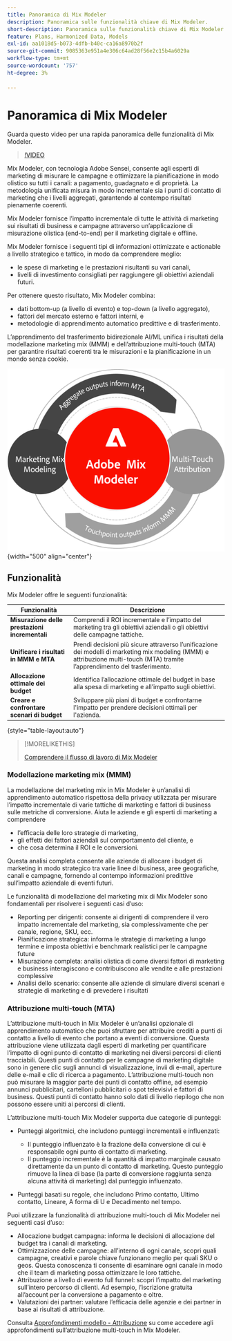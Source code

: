 ```yaml
---
title: Panoramica di Mix Modeler
description: Panoramica sulle funzionalità chiave di Mix Modeler.
short-description: Panoramica sulle funzionalità chiave di Mix Modeler.
feature: Plans, Harmonized Data, Models
exl-id: aa1018d5-b073-4dfb-b40c-ca16a8970b2f
source-git-commit: 9085363e951a4e306c64ad28f56e2c15b4a6029a
workflow-type: tm+mt
source-wordcount: '757'
ht-degree: 3%

---
```


# Panoramica di Mix Modeler

Guarda questo video per una rapida panoramica delle funzionalità di Mix Modeler.

>[!VIDEO](https://video.tv.adobe.com/v/3424872/?learn=on)

Mix Modeler, con tecnologia Adobe Sensei, consente agli esperti di marketing di misurare le campagne e ottimizzare la pianificazione in modo olistico su tutti i canali: a pagamento, guadagnato e di proprietà. La metodologia unificata misura in modo incrementale sia i punti di contatto di marketing che i livelli aggregati, garantendo al contempo risultati pienamente coerenti.

Mix Modeler fornisce l’impatto incrementale di tutte le attività di marketing sui risultati di business e campagne attraverso un’applicazione di misurazione olistica (end-to-end) per il marketing digitale e offline.

Mix Modeler fornisce i seguenti tipi di informazioni ottimizzate e actionable a livello strategico e tattico, in modo da comprendere meglio:

* le spese di marketing e le prestazioni risultanti su vari canali,
* livelli di investimento consigliati per raggiungere gli obiettivi aziendali futuri.


Per ottenere questo risultato, Mix Modeler combina:

* dati bottom-up (a livello di evento) e top-down (a livello aggregato),
* fattori del mercato esterno e fattori interni, e
* metodologie di apprendimento automatico predittive e di trasferimento.

L’apprendimento del trasferimento bidirezionale AI/ML unifica i risultati della modellazione marketing mix (MMM) e dell’attribuzione multi-touch (MTA) per garantire risultati coerenti tra le misurazioni e la pianificazione in un mondo senza cookie.

![Apprendimento del trasferimento bidirezionale](/help/assets//birdirectional-transfer-learning.png){width="500" align="center"}


## Funzionalità

Mix Modeler offre le seguenti funzionalità:

| Funzionalità | Descrizione |
|---|---|
| **Misurazione delle prestazioni incrementali** | Comprendi il ROI incrementale e l’impatto del marketing tra gli obiettivi aziendali o gli obiettivi delle campagne tattiche. |
| **Unificare i risultati in MMM e MTA** | Prendi decisioni più sicure attraverso l’unificazione dei modelli di marketing mix modeling (MMM) e attribuzione multi-touch (MTA) tramite l’apprendimento del trasferimento. |
| **Allocazione ottimale dei budget** | Identifica l’allocazione ottimale del budget in base alla spesa di marketing e all’impatto sugli obiettivi. |
| **Creare e confrontare scenari di budget** | Sviluppare più piani di budget e confrontarne l&#39;impatto per prendere decisioni ottimali per l&#39;azienda. |

{style="table-layout:auto"}

>[!MORELIKETHIS]
>
>[Comprendere il flusso di lavoro di Mix Modeler](workflow.md)


### Modellazione marketing mix (MMM)

La modellazione del marketing mix in Mix Modeler è un’analisi di apprendimento automatico rispettosa della privacy utilizzata per misurare l’impatto incrementale di varie tattiche di marketing e fattori di business sulle metriche di conversione. Aiuta le aziende e gli esperti di marketing a comprendere

* l’efficacia delle loro strategie di marketing,
* gli effetti dei fattori aziendali sul comportamento del cliente, e
* che cosa determina il ROI e le conversioni.

Questa analisi completa consente alle aziende di allocare i budget di marketing in modo strategico tra varie linee di business, aree geografiche, canali e campagne, fornendo al contempo informazioni predittive sull’impatto aziendale di eventi futuri.

Le funzionalità di modellazione del marketing mix di Mix Modeler sono fondamentali per risolvere i seguenti casi d’uso:

* Reporting per dirigenti: consente ai dirigenti di comprendere il vero impatto incrementale del marketing, sia complessivamente che per canale, regione, SKU, ecc.
* Pianificazione strategica: informa le strategie di marketing a lungo termine e imposta obiettivi e benchmark realistici per le campagne future
* Misurazione completa: analisi olistica di come diversi fattori di marketing e business interagiscono e contribuiscono alle vendite e alle prestazioni complessive
* Analisi dello scenario: consente alle aziende di simulare diversi scenari e strategie di marketing e di prevedere i risultati


### Attribuzione multi-touch (MTA)

L’attribuzione multi-touch in Mix Modeler è un’analisi opzionale di apprendimento automatico che puoi sfruttare per attribuire crediti a punti di contatto a livello di evento che portano a eventi di conversione. Questa attribuzione viene utilizzata dagli esperti di marketing per quantificare l’impatto di ogni punto di contatto di marketing nei diversi percorsi di clienti tracciabili. Questi punti di contatto per le campagne di marketing digitale sono in genere clic sugli annunci di visualizzazione, invii di e-mail, aperture delle e-mail e clic di ricerca a pagamento. L’attribuzione multi-touch non può misurare la maggior parte dei punti di contatto offline, ad esempio annunci pubblicitari, cartelloni pubblicitari o spot televisivi e fattori di business. Questi punti di contatto hanno solo dati di livello riepilogo che non possono essere uniti ai percorsi di clienti.

L’attribuzione multi-touch Mix Modeler supporta due categorie di punteggi:

* Punteggi algoritmici, che includono punteggi incrementali e influenzati:
   * Il punteggio influenzato è la frazione della conversione di cui è responsabile ogni punto di contatto di marketing.
   * Il punteggio incrementale è la quantità di impatto marginale causato direttamente da un punto di contatto di marketing. Questo punteggio rimuove la linea di base (la parte di conversione raggiunta senza alcuna attività di marketing) dal punteggio influenzato.

* Punteggi basati su regole, che includono Primo contatto, Ultimo contatto, Lineare, A forma di U e Decadimento nel tempo.

Puoi utilizzare la funzionalità di attribuzione multi-touch di Mix Modeler nei seguenti casi d’uso:

* Allocazione budget campagna: informa le decisioni di allocazione del budget tra i canali di marketing.
* Ottimizzazione delle campagne: all’interno di ogni canale, scopri quali campagne, creativi e parole chiave funzionano meglio per quali SKU o geos. Questa conoscenza ti consente di esaminare ogni canale in modo che il team di marketing possa ottimizzare le loro tattiche.
* Attribuzione a livello di evento full funnel: scopri l’impatto del marketing sull’intero percorso di clienti. Ad esempio, l’iscrizione gratuita all’account per la conversione a pagamento e oltre.
* Valutazioni dei partner: valutare l’efficacia delle agenzie e dei partner in base ai risultati di attribuzione.

Consulta [Approfondimenti modello - Attribuzione](../models/insights.md#attribution) su come accedere agli approfondimenti sull’attribuzione multi-touch in Mix Modeler.


